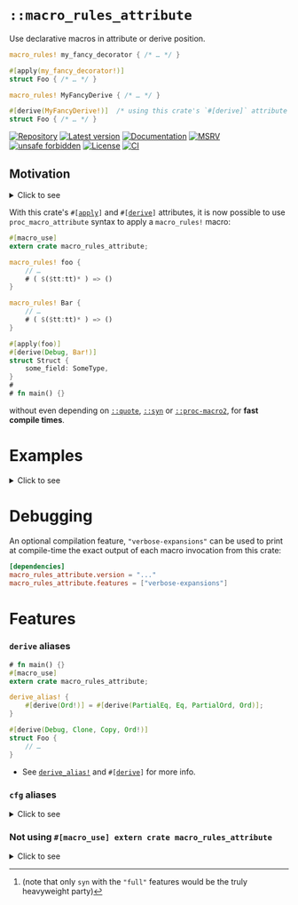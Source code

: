 # `::macro_rules_attribute`

Use declarative macros in attribute or derive position.

```rust ,ignore
macro_rules! my_fancy_decorator { /* … */ }

#[apply(my_fancy_decorator!)]
struct Foo { /* … */ }
```

```rust ,ignore
macro_rules! MyFancyDerive { /* … */ }

#[derive(MyFancyDerive!)]  /* using this crate's `#[derive]` attribute */
struct Foo { /* … */ }
```


[![Repository](https://img.shields.io/badge/repository-GitHub-brightgreen.svg)](
https://github.com/danielhenrymantilla/macro_rules_attribute-rs)
[![Latest version](https://img.shields.io/crates/v/macro_rules_attribute.svg)](
https://crates.io/crates/macro_rules_attribute)
[![Documentation](https://docs.rs/macro_rules_attribute/badge.svg)](
https://docs.rs/macro_rules_attribute)
[![MSRV](https://img.shields.io/badge/MSRV-1.78.0-white)](
https://gist.github.com/danielhenrymantilla/9b59de4db8e5f2467ed008b3c450527b)
[![unsafe forbidden](https://img.shields.io/badge/unsafe-forbidden-success.svg)](
https://github.com/rust-secure-code/safety-dance/)
[![License](https://img.shields.io/crates/l/macro_rules_attribute.svg)](
https://github.com/danielhenrymantilla/macro_rules_attribute-rs/blob/master/LICENSE-ZLIB)
[![CI](https://github.com/danielhenrymantilla/macro_rules_attribute-rs/workflows/CI/badge.svg)](
https://github.com/danielhenrymantilla/macro_rules_attribute-rs/actions)

<!-- Templated by `cargo-generate` using https://github.com/danielhenrymantilla/proc-macro-template -->

## Motivation

<details><summary>Click to see</summary>

`macro_rules!` macros can be extremely powerful, but their call-site ergonomics
are sometimes not great, especially when decorating item definitions.

Indeed, compare:

```rust ,ignore
foo! {
    struct Struct {
        some_field: SomeType,
    }
}
```

to:

```rust ,ignore
#[foo]
struct Struct {
    some_field: SomeType,
}
```

 1. The former does not scale well, since it leads to **rightward drift and
"excessive" braces**.

 1. But on the other hand, the latter requires setting up a dedicated crate for
    the compiler, a `proc-macro` crate. And 99% of the time this will pull the
    [`::syn`] and [`::quote`] dependencies, which have **a
    non-negligible compile-time overhead** (the first time they are compiled).

     - note: these crates are a wonderful piece of technology, and can lead to
       extremely powerful macros. When the logic of the macro is so complicated
       that it requires a recursive `tt` muncher when implemented as a
       `macro_rules!` macro, it is definitely time to be using a `proc`edural
       macro.

       Anything involving `ident` generation / derivation, for instance, will very
       often require `proc`edural macros, unless it is simple enough for
       [`::paste`] to handle it.

___

## Solution

</details>

With this crate's <code>#\[[apply]\]</code> and <code>#\[[derive]\]</code>
attributes, it is now possible to use `proc_macro_attribute` syntax to apply a
`macro_rules!` macro:


```rust
#[macro_use]
extern crate macro_rules_attribute;

macro_rules! foo {
    // …
    # ( $($tt:tt)* ) => ()
}

macro_rules! Bar {
    // …
    # ( $($tt:tt)* ) => ()
}

#[apply(foo)]
#[derive(Debug, Bar!)]
struct Struct {
    some_field: SomeType,
}
#
# fn main() {}
```

without even depending on [`::quote`], [`::syn`] or [`::proc-macro2`], for
**fast compile times**.

[`::paste`]: https://docs.rs/paste
[`::proc-macro2`]: https://docs.rs/proc_macro2
[`::syn`]: https://docs.rs/syn
[`::quote`]: https://docs.rs/quote
[`::pin-project`]: https://docs.rs/pin-project
[`::pin-project-lite`]: https://docs.rs/pin-project-lite

# Examples

<details><summary>Click to see</summary>

### Nicer derives

```rust
#[macro_use]
extern crate macro_rules_attribute;

// Easily define shorthand aliases for "derive groups"
derive_alias! {
    #[derive(Eq!)] = #[derive(Eq, PartialEq)];
    #[derive(Ord!)] = #[derive(Ord, PartialOrd, Eq!)];
    #[derive(Copy!)] = #[derive(Copy, Clone)];
    #[derive(StdDerives!)] = #[derive(Debug, Copy!, Default, Ord!, Hash)];
}

/// Strongly-typed newtype wrapper around a `usize`, to be used for `PlayerId`s.
#[derive(StdDerives!, Into!, From!)]
pub
struct PlayerId /* = */ (
    pub usize,
);

// You can also fully define your own derives using `macro_rules!` syntax
// (handling generic type definitions may be the only finicky thing, though…)
macro_rules! Into {(
    $( #[$attr:meta] )*
    $pub:vis
    struct $NewType:ident (
        $(#[$field_attr:meta])*
        $field_pub:vis
        $Inner:ty $(,

        $($rest:tt)* )?
    );
) => (
    impl ::core::convert::Into<$Inner> for $NewType {
        #[inline]
        fn into (self: $NewType)
          -> $Inner
        {
            self.0
        }
    }
)} use Into;

macro_rules! From {(
    $( #[$attr:meta] )*
    $pub:vis
    struct $NewType:ident (
        $(#[$field_attr:meta])*
        $field_pub:vis
        $Inner:ty $(,

        $(#[$other_field_attr:meta])*
        $other_field_pub:vis
        $Rest:ty )* $(,)?
    );
) => (
    impl ::core::convert::From<$Inner> for $NewType {
        #[inline]
        fn from (inner: $Inner)
          -> Self
        {
            Self(inner, $($Rest::default),*)
        }
    }
)} use From;
#
# fn main() {}
```

### Have a `-lite` version of a proc-macro dependency that thus requires unergonomic `macro_rules!`?

Say you are writing a (pervasive and yet) tiny dependency within the `async`
ecosystem.

  - By virtue of working with `async`, you'll most probably need to deal with
    pin-projections, and thence, with [`::pin-project`].

  - But by virtue of being (pervasive and yet) tiny, you don't want to depend
    on the `quote / proc-macro2 / syn` heavyweight[^only_full_syn_is_heavy]
    troika/trinity/triumvirate of more advanced proc-macro crates.

[^only_full_syn_is_heavy]: (note that only `syn` with the `"full"` features would be the truly heavyweight party)

Hence why you may reach for something such as [`::pin-project-lite`], and its
`pin_project!` `macro_rules!`-based polyfill of the former's `#[pin_project]`
attribute.

But this suddenly hinders the ergonomics of your type definitions, and, worse,
would not be composable whenever the pattern were to be repeated for some other
functionality (_e.g._, say a `cell_project!` similar macro).

Say no more! Time to <code>#\[[apply]\]</code> our neat trick:

```rust
#[macro_use]
extern crate macro_rules_attribute;

use {
    ::core::pin::{
        Pin,
    },
    ::pin_project_lite::{
        pin_project,
    },
};

#[apply(pin_project!)]
struct Struct<T, U> {
    #[pin]
    pinned: T,
    unpinned: U,
}

impl<T, U> Struct<T, U> {
    fn method(self: Pin<&mut Self>) {
        let this = self.project();
        let _: Pin<&mut T> = this.pinned; // Pinned reference to the field
        let _: &mut U = this.unpinned; // Normal reference to the field
    }
}
#
# fn main() {}
```

### More ergonomic `lazy_static!`s

Say you had something like:

```rust
# use Sync as Logic;
#
static MY_GLOBAL: &dyn Logic = &Vec::<i32>::new();
```

and now you want to change the value of that `MY_GLOBAL` to something that isn't
`const`-constructible, and yet would like to minimize the churn in doing so.

```rust ,compile_fail
// (For those unaware of it, leaking memory to initialize a lazy static is
// a completely fine pattern, since it only occurs once, and thus, a bounded
// amount of times).
static MY_GLOBAL: &dyn Logic = Box::leak(Box::new(vec![42, 27])); // Error: not `const`!
```

You could _directly_ use a `lazy_static!` or a `OnceCell`, but then the
definition of your `static` will now appear noisier than it needs be. It's time
for attribute-position polish!

First, define the helper around, say, `OnceCell`'s `Lazy` type:

```rust
macro_rules! lazy_init {(
    $( #[$attrs:meta] )*
    $pub:vis
    static $NAME:ident: $Ty:ty = $init_value:expr ;
) => (
    $( #[$attrs] )*
    $pub
    static $NAME : ::once_cell::sync::Lazy<$Ty> =
        ::once_cell::sync::Lazy::new(|| $init_value)
    ;
)} pub(in crate) use lazy_init;
```

and now it is time to use it!:

```rust
# use Sync as Logic;
#
#[macro_use]
extern crate macro_rules_attribute;

#[apply(lazy_init)]
static MY_GLOBAL: &dyn Logic = Box::leak(Box::new(vec![42, 27]));
#
# macro_rules! lazy_init {(
#     $( #[$attrs:meta] )*
#     $pub:vis
#     static $NAME:ident : $Ty:ty = $init_value:expr ;
# ) => (
#     $( #[$attrs] )*
#     $pub
#     static $NAME : ::once_cell::sync::Lazy<$Ty> =
#         ::once_cell::sync::Lazy::new(|| $init_value)
#     ;
# )} use lazy_init;
#
# fn main() {}
```

</details>

# Debugging

An optional compilation feature, `"verbose-expansions"` can be used to print at
compile-time the exact output of each macro invocation from this crate:

```toml
[dependencies]
macro_rules_attribute.version = "..."
macro_rules_attribute.features = ["verbose-expansions"]
```

# Features

### `derive` aliases

```rust
# fn main() {}
#[macro_use]
extern crate macro_rules_attribute;

derive_alias! {
    #[derive(Ord!)] = #[derive(PartialEq, Eq, PartialOrd, Ord)];
}

#[derive(Debug, Clone, Copy, Ord!)]
struct Foo {
    // …
}
```

  - See [`derive_alias!`] and <code>#\[[derive]\]</code> for more info.

### `cfg` aliases

<details><summary>Click to see</summary>

```rust
# fn main() {}
#[macro_use]
extern crate macro_rules_attribute;

attribute_alias! {
    #[apply(complex_cfg!)] = #[cfg(
        any(
            any(
                foo,
                feature = "bar",
            ),
            all(
                target_os = "fenestrations",
                not(target_arch = "Pear"),
            ),
        ),
    )];
}

#[apply(complex_cfg!)]
mod some_item { /* … */ }
```

</details>

### Not using `#[macro_use] extern crate macro_rules_attribute`

<details><summary>Click to see</summary>

If you are allergic to `#[macro_use]` unscoped / globally-preluded semantics,
you may not be fond of having to use:

```rust
#[macro_use]
extern crate macro_rules_attribute;
# fn main() {}
```

like this documentation pervasively does.

In that case, know that you may very well stick to using `use` imports:

```rust
use ::macro_rules_attribute::{derive, derive_alias, /* … */};
// or even
use ::macro_rules_attribute::*;

derive_alias! {
    #[derive(Copy!)] = #[derive(Clone, Copy)];
}

#[derive(Copy!)]
struct Foo;
```

or even inlining the fully qualified paths (but note that the `…_alias!` macros
still take unqualified paths inside the definitions):

```rust
::macro_rules_attribute::derive_alias! {
    #[derive(Copy!)] = #[derive(Clone, Copy)];
}

#[::macro_rules_attribute::derive(Copy!)]
struct Foo;
```

I personally find these approaches too noisy to be worth it, despite the so
gained "namespace purity", hence my not using that pattern across the rest of
the examples.

</details>

[apply]: https://docs.rs/macro_rules_attribute/0.1.*/macro_rules_attribute/attr.apply.html
[derive]: https://docs.rs/macro_rules_attribute/0.1.*/macro_rules_attribute/attr.derive.html
[`derive_alias!`]: https://docs.rs/macro_rules_attribute/0.1.*/macro_rules_attribute/macro.derive_alias.html
